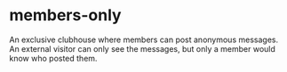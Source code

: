 # members-only
An exclusive clubhouse where members can post anonymous messages. An external visitor can only see the messages, but only a member would know who posted them.
